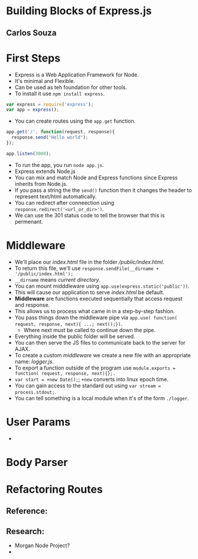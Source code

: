 # Building Blocks of Express.js
## Carlos Souza

# First Steps
- Express is a Web Application Framework for Node.
- It's minimal and Flexible.
- Can be used as teh foundation for other tools.
- To install it use `npm install express`.
```js
var express = require('express');
var app = express();
```
- You can create routes using the `app.get` function.
```js
app.get('/', function(request, response){
  response.send("Hello world");
});

app.listen(3000);
```
- To run the app, you run `node app.js`.
- Express extends Node.js
- You can mix and match Node and Express functions since Express inherits from Node.js.
- If you pass a string the the `send()` function then it changes the header to represent text/html automatically.
- You can redirect after conneection using `response.redirect('<url_or_dir>')`.
- We can use the 301 status code to tell the browser that this is permenant.

# Middleware
- We'll place our *index.html* file in the folder */public/index.html*.
- To return this file, we'll use `response.sendFile(__dirname + '/public/index.html');`
- `__dirname` means *current directory*.
- You can mount midddleware using `app.use(express.static('public'))`.
- This will cause our application to serve *index.html* be default.
- **Middleware** are functions executed sequentially that access request and response.
- This allows us to process what came in in a step-by-step fashion.
- You pass things down the middleware pipe via `app.use( function( request, response, next){ ...; next();})`.
  * Where next must be called to continue down the pipe.
- Everything inside the public folder will be served.
- You can then serve the JS files to communicate back to the server for AJAX.
- To create a custom *middleware* we create a new file with an appropriate name: *logger.js*.
- To export a function outside of the program use `module.exports = function( request, response, next){};.`
- `var start = +new Date();`; `+new` converts into linux epoch time.
- You can gain access to the standard out using `var stream = process.stdout;`.
- You can tell something is a local module when it's of the form `./logger`.

# User Params
- 


# Body Parser

# Refactoring Routes

## Reference:

## Research:
- Morgan Node Project?
-
